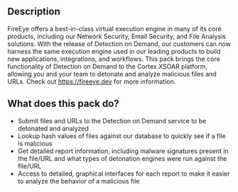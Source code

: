## Description  

FireEye offers a best-in-class virtual execution engine in many of its core products, including our Network Security, Email Security, and File Analysis solutions.  With the release of Detection on Demand, our customers can now harness the same execution engine used in our leading products to build new applications, integrations, and workflows.  This pack brings the core functionality of Detection on Demand to the Cortex XSOAR platform, allowing you and your team to detonate and analyze malicious files and URLs.  Check out <https://fireeye.dev> for more information.

## What does this pack do?

- Submit files and URLs to the Detection on Demand service to be detonated and analyzed
- Lookup hash values of files against our database to quickly see if a file is malicious
- Get detailed report information, including malware signatures present in the file/URL and what types of detonation engines were run against the file/URL
- Access to detailed, graphical interfaces for each report to make it easier to analyze the behavior of a malicious file